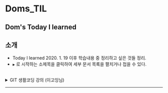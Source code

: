# Doms_TIL
Dom's Today I learned
---

소개
----

- Today I learned 2020. 1. 19 이후 학습내용 중 정리하고 싶은 것들 정리.<br>
-	`▶` 로 시작하는 소제목을 클릭하여 세부 문서 목록을 펼치거나 접을 수 있다.<br><br>

<details><summary>GIT 생활코딩 강의 (이고잉님)</summary><br>

-	[Chapter 1 : GIT CLI 버전관리](https://github.com/DomMorello/Doms_TIL/blob/open_git/open_tutorial_git/git_ch1.md)
-	[Chapter 2 : GIT CLI branch & conflict](https://github.com/DomMorello/Doms_TIL/blob/open_git/open_tutorial_git/git_ch2.md)
-	[Chapter 3 : GIT CLI backup & collaboration](https://github.com/DomMorello/Doms_TIL/blob/open_git/open_tutorial_git/git_ch3.md)</details>

---
